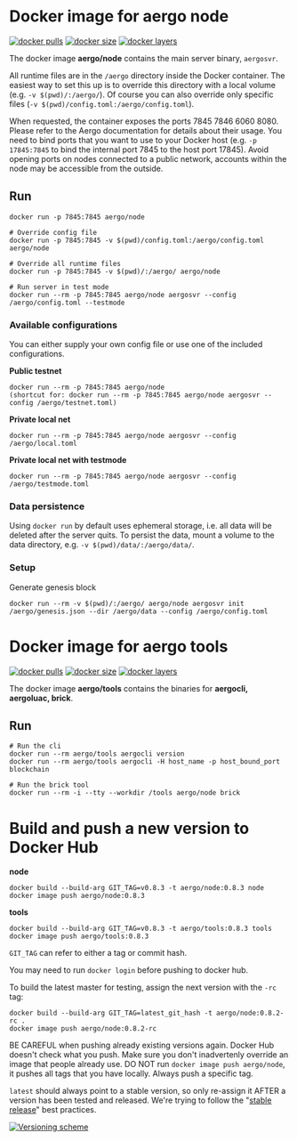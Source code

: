 # Docker image for aergo node

[![docker pulls](https://img.shields.io/docker/pulls/aergo/node.svg)](https://hub.docker.com/r/aergo/node/)
[![docker size](https://img.shields.io/microbadger/image-size/aergo/node.svg)](https://hub.docker.com/r/aergo/node/)
[![docker layers](https://img.shields.io/microbadger/layers/aergo/node.svg)](https://microbadger.com/images/aergo/node)

The docker image **aergo/node** contains the main server binary, `aergosvr`.

All runtime files are in the `/aergo` directory inside the Docker container. The easiest way to set this up is to override this directory with a local volume (e.g. `-v $(pwd)/:/aergo/`). Of course you can also override only specific files (`-v $(pwd)/config.toml:/aergo/config.toml`).

When requested, the container exposes the ports 7845 7846 6060 8080. Please refer to the Aergo documentation for details about their usage. You need to bind ports that you want to use to your Docker host (e.g. `-p 17845:7845` to bind the internal port 7845 to the host port 17845). Avoid opening ports on nodes connected to a public network, accounts within the node may be accessible from the outside.

## Run

```console
docker run -p 7845:7845 aergo/node

# Override config file
docker run -p 7845:7845 -v $(pwd)/config.toml:/aergo/config.toml aergo/node

# Override all runtime files
docker run -p 7845:7845 -v $(pwd)/:/aergo/ aergo/node

# Run server in test mode
docker run --rm -p 7845:7845 aergo/node aergosvr --config /aergo/config.toml --testmode
```

### Available configurations

You can either supply your own config file or use one of the included configurations.

**Public testnet**

    docker run --rm -p 7845:7845 aergo/node
    (shortcut for: docker run --rm -p 7845:7845 aergo/node aergosvr --config /aergo/testnet.toml)

**Private local net**

    docker run --rm -p 7845:7845 aergo/node aergosvr --config /aergo/local.toml

**Private local net with testmode**

    docker run --rm -p 7845:7845 aergo/node aergosvr --config /aergo/testmode.toml

### Data persistence

Using `docker run` by default uses ephemeral storage, i.e. all data will be deleted after the server quits.
To persist the data, mount a volume to the data directory, e.g. `-v $(pwd)/data/:/aergo/data/`.

### Setup

Generate genesis block

```console
docker run --rm -v $(pwd)/:/aergo/ aergo/node aergosvr init /aergo/genesis.json --dir /aergo/data --config /aergo/config.toml
```

# Docker image for aergo tools

[![docker pulls](https://img.shields.io/docker/pulls/aergo/tools.svg)](https://hub.docker.com/r/aergo/tools/)
[![docker size](https://img.shields.io/microbadger/image-size/aergo/tools.svg)](https://hub.docker.com/r/aergo/tools/)
[![docker layers](https://img.shields.io/microbadger/layers/aergo/tools.svg)](https://microbadger.com/images/aergo/tools)

The docker image **aergo/tools** contains the binaries for **aergocli, aergoluac, brick**.

## Run

```console
# Run the cli
docker run --rm aergo/tools aergocli version
docker run --rm aergo/tools aergocli -H host_name -p host_bound_port blockchain

# Run the brick tool
docker run --rm -i --tty --workdir /tools aergo/node brick
```

# Build and push a new version to Docker Hub

**node**

```console
docker build --build-arg GIT_TAG=v0.8.3 -t aergo/node:0.8.3 node
docker image push aergo/node:0.8.3
```

**tools**

```console
docker build --build-arg GIT_TAG=v0.8.3 -t aergo/tools:0.8.3 tools
docker image push aergo/tools:0.8.3
```

`GIT_TAG` can refer to either a tag or commit hash.

You may need to run `docker login` before pushing to docker hub.

To build the latest master for testing, assign the next version with the `-rc` tag:

```console
docker build --build-arg GIT_TAG=latest_git_hash -t aergo/node:0.8.2-rc .
docker image push aergo/node:0.8.2-rc
```

BE CAREFUL when pushing already existing versions again. Docker Hub doesn't check what you push.
Make sure you don't inadvertenly override an image that people already use. DO NOT run `docker image push aergo/node`,
it pushes all tags that you have locally. Always push a specific tag.

`latest` should always point to a stable version, so only re-assign it AFTER a version has been tested and released. We're trying to follow the "[stable release](https://blogs.msdn.microsoft.com/stevelasker/2018/03/01/docker-tagging-best-practices-for-tagging-and-versioning-docker-images/)" best practices.

[![Versioning scheme](https://msdnshared.blob.core.windows.net/media/2018/03/StableTagging.gif)](https://blogs.msdn.microsoft.com/stevelasker/2018/03/01/docker-tagging-best-practices-for-tagging-and-versioning-docker-images/)
